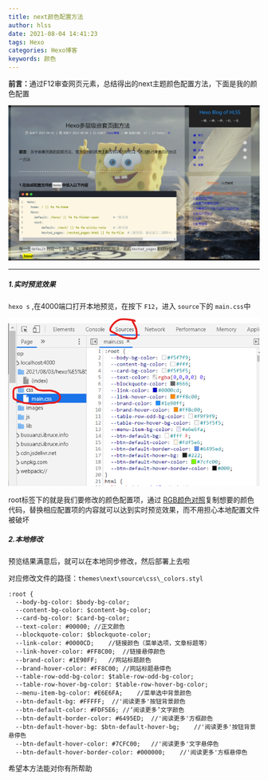 ```yaml
---
title: next颜色配置方法
author: hlss
date: 2021-08-04 14:41:23
tags: Hexo
categories: Hexo博客
keywords: 颜色
---
```


<b>前言：</b>通过F12审查网页元素，总结得出的next主题颜色配置方法，下面是我的颜色配置

![成果预览](../images/next%E9%A2%9C%E8%89%B2%E9%85%8D%E7%BD%AE%E6%96%B9%E6%B3%95/%E6%88%90%E6%9E%9C%E9%A2%84%E8%A7%88.png)

<!--more-->

---

##### 1.实时预览效果

`hexo s` ,在4000端口打开本地预览，在按下 `F12`，进入 `source`下的 `main.css`中

![F12审查](../images/next%E9%A2%9C%E8%89%B2%E9%85%8D%E7%BD%AE%E6%96%B9%E6%B3%95/F12%E5%AE%A1%E6%9F%A5.png)

root标签下的就是我们要修改的颜色配置项，通过 [RGB颜色对照](https://tool.oschina.net/commons?type=3)复制想要的颜色代码，替换相应配置项的内容就可以达到实时预览效果，而不用担心本地配置文件被破坏

##### 2.本地修改

预览结果满意后，就可以在本地同步修改，然后部署上去啦

对应修改文件的路径：`themes\next\source\css\_colors.styl`

```stylus
:root {
  --body-bg-color: $body-bg-color;
  --content-bg-color: $content-bg-color;
  --card-bg-color: $card-bg-color;
  --text-color: #00000;	//正文颜色
  --blockquote-color: $blockquote-color;
  --link-color: #0000CD;	//链接颜色（菜单选项，文章标题等）
  --link-hover-color: #FF8C00;	//链接悬停颜色
  --brand-color: #1E90FF;	//网站标题颜色
  --brand-hover-color: #FF8C00;	//网站标题悬停色
  --table-row-odd-bg-color: $table-row-odd-bg-color;
  --table-row-hover-bg-color: $table-row-hover-bg-color;
  --menu-item-bg-color: #E6E6FA;	//菜单选中背景颜色
  --btn-default-bg: #FFFFF;	 //'阅读更多'按钮背景颜色
  --btn-default-color: #FDF5E6;	//‘阅读更多’文字颜色
  --btn-default-border-color: #6495ED;	//'阅读更多'方框颜色
  --btn-default-hover-bg: $btn-default-hover-bg;	//'阅读更多'按钮背景悬停色
  --btn-default-hover-color: #7CFC00;	//'阅读更多'文字悬停色
  --btn-default-hover-border-color: #000000;	//'阅读更多'方框悬停色
```

希望本方法能对你有所帮助
